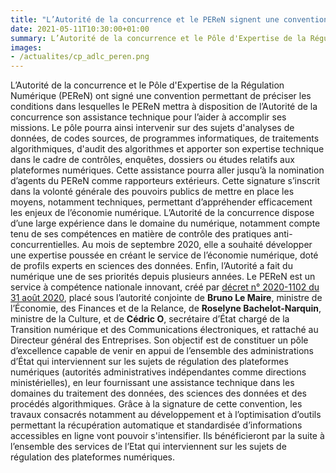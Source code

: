 ```yaml
---
title: "L’Autorité de la concurrence et le PEReN signent une convention encadrant les modalités de leur coopération"
date: 2021-05-11T10:30:00+01:00
summary: L’Autorité de la concurrence et le Pôle d'Expertise de la Régulation Numérique (PEReN) ont signé une convention permettant de préciser les conditions dans lesquelles le PEReN mettra à disposition de l’Autorité de la concurrence son assistance technique pour l’aider à accomplir ses missions.
images:
- /actualites/cp_adlc_peren.png
---
```


L’Autorité de la concurrence et le Pôle d'Expertise de la Régulation Numérique (PEReN) ont signé une convention permettant de préciser les conditions dans lesquelles le PEReN mettra à disposition de l’Autorité de la concurrence son assistance technique pour l’aider à accomplir ses missions. Le pôle pourra ainsi intervenir sur des sujets d'analyses de données, de codes sources, de programmes informatiques, de traitements algorithmiques, d'audit des algorithmes et apporter son expertise technique dans le cadre de contrôles, enquêtes, dossiers ou études relatifs aux plateformes numériques. Cette assistance pourra aller jusqu’à la nomination d’agents du PEReN comme rapporteurs extérieurs. Cette signature s’inscrit dans la volonté générale des pouvoirs publics de mettre en place les moyens, notamment techniques, permettant d’appréhender efficacement les enjeux de l’économie numérique.
L’Autorité de la concurrence dispose d’une large expérience dans le domaine du numérique, notamment compte tenu de ses compétences en matière de contrôle des pratiques anti-concurrentielles. Au mois de septembre 2020, elle a souhaité développer une expertise poussée en créant le service de l’économie numérique, doté de profils experts en sciences des données. Enfin, l’Autorité a fait du numérique une de ses priorités depuis plusieurs années.
Le PEReN est un service à compétence nationale innovant, créé par [décret n° 2020-1102 du 31 août 2020][1], placé sous l’autorité conjointe de **Bruno Le Maire**, ministre de l’Économie, des Finances et de la Relance, de **Roselyne Bachelot-Narquin**, ministre de la Culture, et de **Cédric O**, secrétaire d’État chargé de la Transition numérique et des Communications électroniques, et rattaché au Directeur général des Entreprises. Son objectif est de constituer un pôle d’excellence capable de venir en appui de l’ensemble des administrations d’État qui interviennent sur les sujets de régulation des plateformes numériques (autorités administratives indépendantes comme directions ministérielles), en leur fournissant une assistance technique dans les domaines du traitement des données, des sciences des données et des procédés algorithmiques.
Grâce à la signature de cette convention, les travaux consacrés notamment au développement et à l’optimisation d’outils permettant la récupération automatique et standardisée d’informations accessibles en ligne vont pouvoir s'intensifier. Ils bénéficieront par la suite à l’ensemble des services de l’Etat qui interviennent sur les sujets de régulation des plateformes numériques.


[1]: https://www.legifrance.gouv.fr/jorf/id/JORFTEXT000042297154
